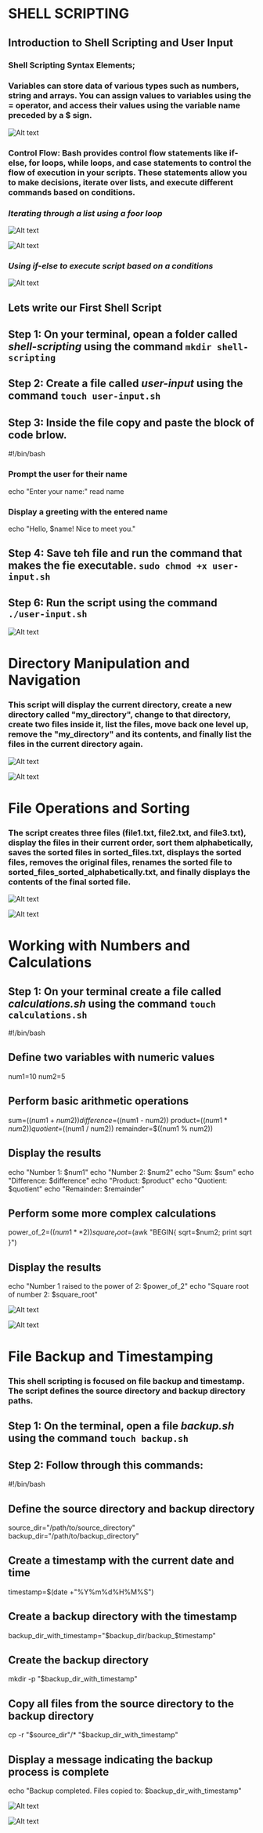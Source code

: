 # SHELL SCRIPTING

## Introduction to Shell Scripting and User Input 

### Shell Scripting Syntax Elements; 

### Variables can store data of various types such as numbers, string and arrays. You can assign values to variables using the = operator, and access their values using the variable name preceded by a $ sign.

![Alt text](<Images/nano hello.sh.png>)

### Control Flow: Bash provides control flow statements like if-else, for loops, while loops, and case statements to control the flow of execution in your scripts. These statements allow you to make decisions, iterate over lists, and execute different commands based on conditions.

### *Iterating through a list using a foor loop*

![Alt text](<for loop.png>)

![Alt text](<for loop result.png>)

### *Using if-else to execute script based on a conditions*

![Alt text](<greater than.png>)

## Lets write our First Shell Script

## Step 1: On your terminal, opean a folder called *shell-scripting* using the command `mkdir shell-scripting`

## Step 2: Create a file called *user-input* using the command `touch user-input.sh`

## Step 3: Inside the file copy and paste the block of code brlow.

#!/bin/bash

### Prompt the user for their name
echo "Enter your name:"
read name

### Display a greeting with the entered name
echo "Hello, $name! Nice to meet you."

## Step 4: Save teh file and run the command that makes the fie executable. `sudo chmod +x user-input.sh`

## Step 6: Run the script using the command `./user-input.sh`

![Alt text](<Images/greeting scripts.png>)

# Directory Manipulation and Navigation

### This script will display the current directory, create a new directory called "my_directory", change to that directory, create two files inside it, list the files, move back one level up, remove the "my_directory" and its contents, and finally list the files in the current directory again.  

![Alt text](<Images/new directory.png>)

![Alt text](<Images/new directory result.png>)

# File Operations and Sorting

### The script creates three files (file1.txt, file2.txt, and file3.txt), display the files in their current order, sort them alphabetically, saves the sorted files in sorted_files.txt, displays the sorted files, removes the original files, renames the sorted file to sorted_files_sorted_alphabetically.txt, and finally displays the contents of the final sorted file.

![Alt text](Images/sorting.png)

![Alt text](<Images/sorting result.png>)

# Working with Numbers and Calculations

## Step 1: On your terminal create a file called *calculations.sh* using the command `touch calculations.sh`

#!/bin/bash

## Define two variables with numeric values
num1=10
num2=5

## Perform basic arithmetic operations
sum=$((num1 + num2))
difference=$((num1 - num2))
product=$((num1 * num2))
quotient=$((num1 / num2))
remainder=$((num1 % num2))

## Display the results
echo "Number 1: $num1"
echo "Number 2: $num2"
echo "Sum: $sum"
echo "Difference: $difference"
echo "Product: $product"
echo "Quotient: $quotient"
echo "Remainder: $remainder"

## Perform some more complex calculations
power_of_2=$((num1 ** 2))
square_root=$(awk "BEGIN{ sqrt=$num2; print sqrt }")

## Display the results
echo "Number 1 raised to the power of 2: $power_of_2"
echo "Square root of number 2: $square_root"

![Alt text](Images/calculations.png)

![Alt text](<Images/calculation result.png>)

# File Backup and Timestamping

### This shell scripting is focused on file backup and timestamp. The script defines the source directory and backup directory paths.

## Step 1: On the terminal, open a file *backup.sh* using the command `touch backup.sh`

## Step 2: Follow through this commands:

#!/bin/bash

## Define the source directory and backup directory
source_dir="/path/to/source_directory"
backup_dir="/path/to/backup_directory"

## Create a timestamp with the current date and time
timestamp=$(date +"%Y%m%d%H%M%S")

## Create a backup directory with the timestamp
backup_dir_with_timestamp="$backup_dir/backup_$timestamp"

## Create the backup directory
mkdir -p "$backup_dir_with_timestamp"

## Copy all files from the source directory to the backup directory
cp -r "$source_dir"/* "$backup_dir_with_timestamp"

## Display a message indicating the backup process is complete
echo "Backup completed. Files copied to: $backup_dir_with_timestamp"

![Alt text](<Images/backup script.png>)

![Alt text](<Images/new backup.png>)






